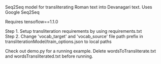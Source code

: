 Seq2Seq model for transliterating Roman text into Devanagari text. Uses Google Seq2Seq 

Requires tensoflow==1.1.0

Step 1. Setup transliteration requirements by using requirements.txt <br />
Step 2. Change 'vocab\_target' and 'vocab\_source' file path prefix in transliterationModel/train\_options.json to local paths<br />

Check out demo.py for a running example. Delete wordsToTransliterate.txt and wordsTransliterated.txt before running.


